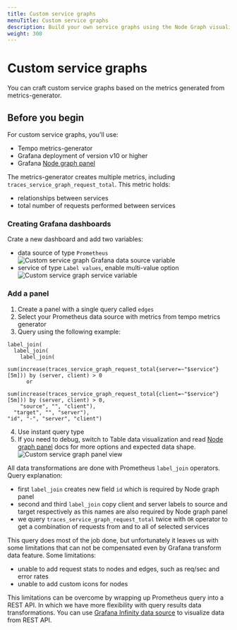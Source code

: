 ```yaml
---
title: Custom service graphs
menuTitle: Custom service graphs
description: Build your own service graphs using the Node Graph visualization from metrics generated by Tempo. 
weight: 300
---
```


# Custom service graphs

You can craft custom service graphs based on the metrics generated from metrics-generator.  

## Before you begin  

For custom service graphs, you'll use:
- Tempo metrics-generator
- Grafana deployment of version v10 or higher 
- Grafana [Node graph panel](https://grafana.com/docs/grafana/latest/panels-visualizations/visualizations/node-graph/)

The metrics-generator creates multiple metrics, including `traces_service_graph_request_total`. This metric holds:
- relationships between services
- total number of requests performed between services

### Creating Grafana dashboards
Crate a new dashboard and add two variables:
- data source of type `Prometheus`
![Custom service graph Grafana data source variable](../custom-service-graph-var-datasource.png)
- service of type `Label values`, enable multi-value option
![Custom service graph service variable](../custom-service-graph-var-service.png)


### Add a panel

1. Create a panel with a single query called `edges`
2. Select your Prometheus data source with metrics from tempo metrics generator
3. Query using the following example:
```
label_join(
  label_join(
    label_join(
      sum(increase(traces_service_graph_request_total{server=~"$service"}[5m])) by (server, client) > 0
      or
      sum(increase(traces_service_graph_request_total{client=~"$service"}[5m])) by (server, client) > 0,
    "source", "", "client"),
  "target", "", "server"), 
"id", "-", "server", "client")
```
4. Use instant query type
5. If you need to debug, switch to Table data visualization and read [Node graph panel](/docs/grafana/latest/panels-visualizations/visualizations/node-graph/) docs for more options and expected data shape.
![Custom service graph panel view](../custom-service-graph-with-query.png)

All data transformations are done with Prometheus `label_join` operators. Query explanation:
- first `label_join` creates new field `id` which is required by Node graph panel
- second and third `label_join` copy client and server labels to source and target respectively as this names are also required by Node graph panel
- we query `traces_service_graph_request_total` twice with `OR` operator to get a combination of requests from and to all of selected services

This query does most of the job done, but unfortunately it leaves us with some limitations that can not be compensated even by Grafana transform data feature. Some limitations:
- unable to add request stats to nodes and edges, such as req/sec and error rates
- unable to add custom icons for nodes

This limitations can be overcome by wrapping up Prometheus query into a REST API. In which we have more flexibility with query results data transformations. You can use [Grafana Infinity data source](/grafana/plugins/yesoreyeram-infinity-datasource/) to visualize data from REST API.